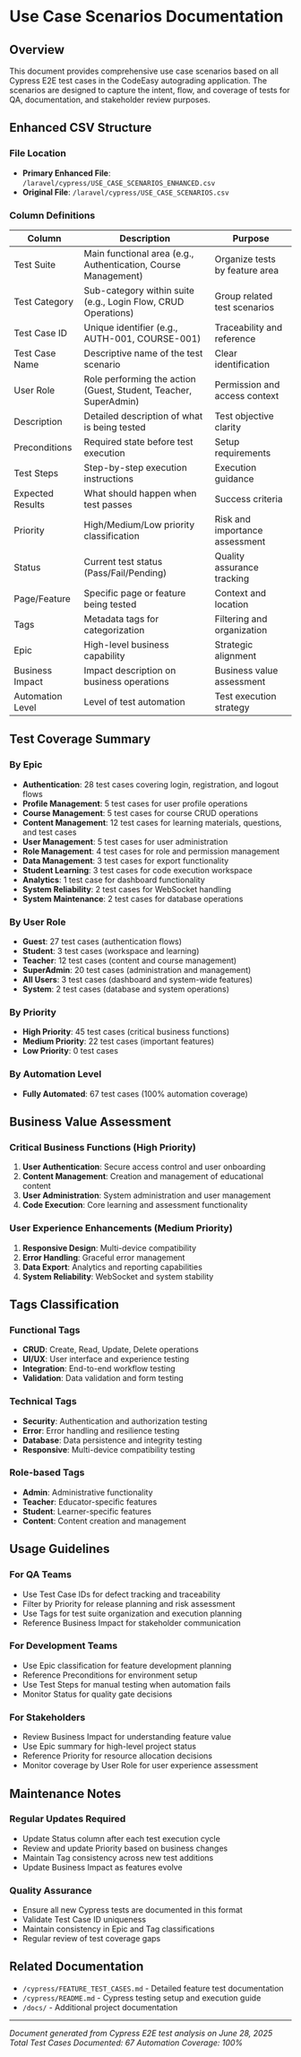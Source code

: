 # Use Case Scenarios Documentation

## Overview

This document provides comprehensive use case scenarios based on all Cypress E2E test cases in the CodeEasy autograding application. The scenarios are designed to capture the intent, flow, and coverage of tests for QA, documentation, and stakeholder review purposes.

## Enhanced CSV Structure

### File Location

- **Primary Enhanced File**: `/laravel/cypress/USE_CASE_SCENARIOS_ENHANCED.csv`
- **Original File**: `/laravel/cypress/USE_CASE_SCENARIOS.csv`

### Column Definitions

| Column           | Description                                                      | Purpose                        |
| ---------------- | ---------------------------------------------------------------- | ------------------------------ |
| Test Suite       | Main functional area (e.g., Authentication, Course Management)   | Organize tests by feature area |
| Test Category    | Sub-category within suite (e.g., Login Flow, CRUD Operations)    | Group related test scenarios   |
| Test Case ID     | Unique identifier (e.g., AUTH-001, COURSE-001)                   | Traceability and reference     |
| Test Case Name   | Descriptive name of the test scenario                            | Clear identification           |
| User Role        | Role performing the action (Guest, Student, Teacher, SuperAdmin) | Permission and access context  |
| Description      | Detailed description of what is being tested                     | Test objective clarity         |
| Preconditions    | Required state before test execution                             | Setup requirements             |
| Test Steps       | Step-by-step execution instructions                              | Execution guidance             |
| Expected Results | What should happen when test passes                              | Success criteria               |
| Priority         | High/Medium/Low priority classification                          | Risk and importance assessment |
| Status           | Current test status (Pass/Fail/Pending)                          | Quality assurance tracking     |
| Page/Feature     | Specific page or feature being tested                            | Context and location           |
| Tags             | Metadata tags for categorization                                 | Filtering and organization     |
| Epic             | High-level business capability                                   | Strategic alignment            |
| Business Impact  | Impact description on business operations                        | Business value assessment      |
| Automation Level | Level of test automation                                         | Test execution strategy        |

## Test Coverage Summary

### By Epic

- **Authentication**: 28 test cases covering login, registration, and logout flows
- **Profile Management**: 5 test cases for user profile operations
- **Course Management**: 5 test cases for course CRUD operations
- **Content Management**: 12 test cases for learning materials, questions, and test cases
- **User Management**: 5 test cases for user administration
- **Role Management**: 4 test cases for role and permission management
- **Data Management**: 3 test cases for export functionality
- **Student Learning**: 3 test cases for code execution workspace
- **Analytics**: 1 test case for dashboard functionality
- **System Reliability**: 2 test cases for WebSocket handling
- **System Maintenance**: 2 test cases for database operations

### By User Role

- **Guest**: 27 test cases (authentication flows)
- **Student**: 3 test cases (workspace and learning)
- **Teacher**: 12 test cases (content and course management)
- **SuperAdmin**: 20 test cases (administration and management)
- **All Users**: 3 test cases (dashboard and system-wide features)
- **System**: 2 test cases (database and system operations)

### By Priority

- **High Priority**: 45 test cases (critical business functions)
- **Medium Priority**: 22 test cases (important features)
- **Low Priority**: 0 test cases

### By Automation Level

- **Fully Automated**: 67 test cases (100% automation coverage)

## Business Value Assessment

### Critical Business Functions (High Priority)

1. **User Authentication**: Secure access control and user onboarding
2. **Content Management**: Creation and management of educational content
3. **User Administration**: System administration and user management
4. **Code Execution**: Core learning and assessment functionality

### User Experience Enhancements (Medium Priority)

1. **Responsive Design**: Multi-device compatibility
2. **Error Handling**: Graceful error management
3. **Data Export**: Analytics and reporting capabilities
4. **System Reliability**: WebSocket and system stability

## Tags Classification

### Functional Tags

- **CRUD**: Create, Read, Update, Delete operations
- **UI/UX**: User interface and experience testing
- **Integration**: End-to-end workflow testing
- **Validation**: Data validation and form testing

### Technical Tags

- **Security**: Authentication and authorization testing
- **Error**: Error handling and resilience testing
- **Database**: Data persistence and integrity testing
- **Responsive**: Multi-device compatibility testing

### Role-based Tags

- **Admin**: Administrative functionality
- **Teacher**: Educator-specific features
- **Student**: Learner-specific features
- **Content**: Content creation and management

## Usage Guidelines

### For QA Teams

- Use Test Case IDs for defect tracking and traceability
- Filter by Priority for release planning and risk assessment
- Use Tags for test suite organization and execution planning
- Reference Business Impact for stakeholder communication

### For Development Teams

- Use Epic classification for feature development planning
- Reference Preconditions for environment setup
- Use Test Steps for manual testing when automation fails
- Monitor Status for quality gate decisions

### For Stakeholders

- Review Business Impact for understanding feature value
- Use Epic summary for high-level project status
- Reference Priority for resource allocation decisions
- Monitor coverage by User Role for user experience assessment

## Maintenance Notes

### Regular Updates Required

- Update Status column after each test execution cycle
- Review and update Priority based on business changes
- Maintain Tag consistency across new test additions
- Update Business Impact as features evolve

### Quality Assurance

- Ensure all new Cypress tests are documented in this format
- Validate Test Case ID uniqueness
- Maintain consistency in Epic and Tag classifications
- Regular review of test coverage gaps

## Related Documentation

- `/cypress/FEATURE_TEST_CASES.md` - Detailed feature test documentation
- `/cypress/README.md` - Cypress testing setup and execution guide
- `/docs/` - Additional project documentation

---

_Document generated from Cypress E2E test analysis on June 28, 2025_
_Total Test Cases Documented: 67_
_Automation Coverage: 100%_

